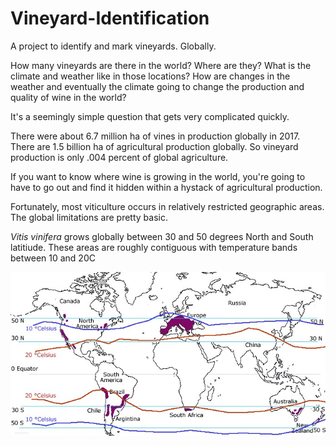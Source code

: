 # Vineyard-Identification
A project to identify and mark vineyards. Globally.

How many vineyards are there in the world? Where are they? What is the climate 
and weather like in those locations? How are changes in the weather and eventually 
the climate going to change the production and quality of wine in the world?

It's a seemingly simple question that gets very complicated quickly.

There were about 6.7 million ha of vines in production globally in 2017. There are 
1.5 billion ha of agricultural production globally. So vineyard production is only 
.004 percent of global agriculture.

If you want to know where wine is growing in the world, you're going to have to go 
out and find it hidden within a hystack of agricultural production.

Fortunately, most viticulture occurs in relatively restricted geographic areas. 
The global limitations are pretty basic.

<i>Vitis vinifera</i> grows globally between 30 and 50 degrees North and South 
latitiude. These areas are roughly contiguous with temperature bands between 
10 and 20C


<img src= ./images/30-50.jpg>




